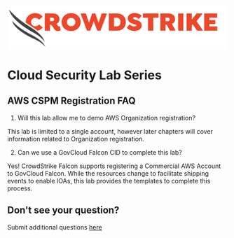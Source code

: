 ![](https://raw.githubusercontent.com/CrowdStrike/falconpy/main/docs/asset/cs-logo.png)

# Cloud Security Lab Series
## AWS CSPM Registration FAQ


1. Will this lab allow me to demo AWS Organization registration?

This lab is limited to a single account, however later chapters will cover information related to Organization registration.

2. Can we use a GovCloud Falcon CID to complete this lab?

Yes!  CrowdStrike Falcon supports registering a Commercial AWS Account to GovCloud Falcon.  While the resources change to facilitate shipping events to enable IOAs, this lab provides the templates to complete this process.

## Don't see your question?  
Submit additional questions [here]()